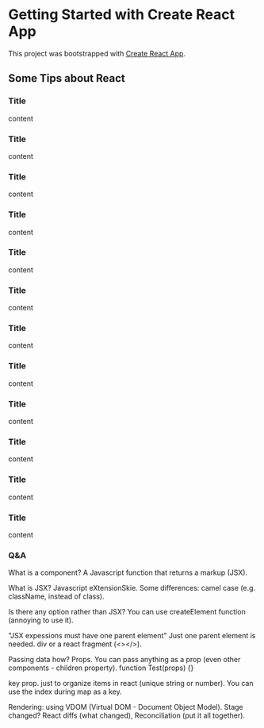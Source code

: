 # Getting Started with Create React App

This project was bootstrapped with [Create React App](https://github.com/facebook/create-react-app).

## Some Tips about React

### Title

content

### Title

content

### Title

content

### Title

content

### Title

content

### Title

content

### Title

content

### Title

content

### Title

content

### Title

content

### Title

content

### Title

content


### Q&A

What is a component? A Javascript function that returns a markup (JSX).

What is JSX? Javascript eXtensionSkie. Some differences: camel case (e.g. className, instead of class).

Is there any option rather than JSX? You can use createElement function (annoying to use it).

"JSX expessions must have one parent element" Just one parent element is needed. div or a react fragment (<></>).

Passing data how? Props. You can pass anything as a prop (even other components - children property). function Test(props) {}

key prop. just to organize items in react (unique string or number). You can use the index during map as a key.

Rendering: using VDOM (Virtual DOM - Document Object Model). Stage changed? React diffs (what changed), Reconciliation (put it all together).
